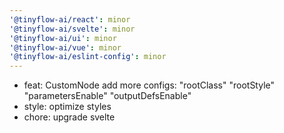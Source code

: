 ```yaml
---
'@tinyflow-ai/react': minor
'@tinyflow-ai/svelte': minor
'@tinyflow-ai/ui': minor
'@tinyflow-ai/vue': minor
'@tinyflow-ai/eslint-config': minor
---
```


- feat: CustomNode add more configs: "rootClass" "rootStyle" "parametersEnable" "outputDefsEnable"
- style: optimize styles
- chore: upgrade svelte
